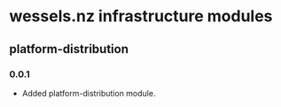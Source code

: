 # wessels.nz infrastructure modules

## platform-distribution

### 0.0.1

- Added platform-distribution module.
